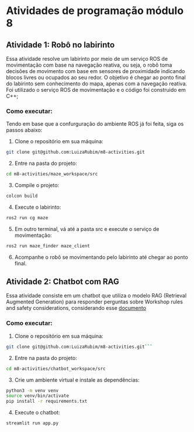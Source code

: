 # Atividades de programação módulo 8


## Atividade 1: Robô no labirinto

Essa atividade resolve um labirinto por meio de um serviço ROS de movimentação com base na navegação reativa, ou seja, o robô toma decisões de movimento com base em sensores de proximidade indicando blocos livres ou ocupados ao seu redor. O objetivo é chegar ao ponto final do labirinto sem conhecimento do mapa, apenas com a navegação reativa. Foi utilizado o serviço ROS de movimentação e o código foi construido em C++;

### Como executar:

Tendo em base que a confurguração do ambiente ROS já foi feita, siga os passos abaixo:

1. Clone o repositório em sua máquina:
```bash
git clone git@github.com:LuizaRubim/m8-activities.git
```

2. Entre na pasta do projeto:
```bash
cd m8-activities/maze_workspace/src
```

3. Compile o projeto:
```bash
colcon build
```

4. Execute o labirinto:
```bash
ros2 run cg maze
```

5. Em outro terminal, vá até a pasta src e execute o serviço de movimentação:
```bash
ros2 run maze_finder maze_client
```

6. Acompanhe o robô se movimentando pelo labirinto até chegar ao ponto final.

## Atividade 2: Chatbot com RAG 

Essa atividade consiste em um chatbot que utiliza o modelo RAG (Retrieval Augmented Generation) para responder perguntas sobre Workshop rules and safety considerations, considerando esse [documento](https://www.ku.edu.bh/wp-content/uploads/2016/09/Engineering-workshop-health-and-safety-guidelines-catalog.pdf)

### Como executar:

1. Clone o repositório em sua máquina:
```bash
git clone git@github.com:LuizaRubim/m8-activities.git```
```

2. Entre na pasta do projeto:
```bash
cd m8-activities/chatbot_workspace/src
```

3. Crie um ambiente virtual e instale as dependências:
```bash
python3 -m venv venv
source venv/bin/activate
pip install -r requirements.txt
```

4. Execute o chatbot:
```bash
streamlit run app.py
```

